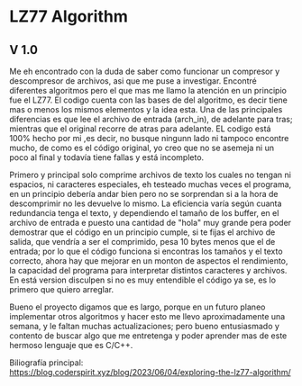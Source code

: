 # LZ77 Algorithm
## V 1.0
  Me eh encontrado con la duda de saber como funcionar un compresor y descompresor de archivos, asi que me puse a investigar. Encontré diferentes algoritmos pero el que mas me llamo la atención en un principio fue el LZ77. El codigo cuenta con las bases de del algoritmo, es decir tiene mas o menos los mismos elementos y la idea esta. Una de las principales diferencias es que lee el archivo de entrada (arch_in), de adelante para tras; mientras que el original recorre de atras para adelante. EL codigo está 100% hecho por mi ,es decir, no busque ningunn lado ni tampoco encontre mucho, de como es el código original, yo creo que no se asemeja ni un poco al final y todavía tiene fallas y está incompleto.
  
  Primero y principal solo comprime archivos de texto los cuales no tengan ni espacios, ni caracteres especiales, eh testeado muchas veces el programa, en un principio debería andar bien pero no se sorprendan si a la hora de descomprimir no les devuelve lo mismo. La eficiencia varía según cuanta redundancia tenga el texto, y dependiendo el tamaño de los buffer, en el archivo de entrada e puesto una cantidad de "hola" muy grande pera poder demostrar que el código en un principio cumple, si te fijas el archivo de salida, que vendría a ser el comprimido, pesa 10 bytes menos que el de entrada; por lo que el código funciona si encontras los tamaños y el texto correcto, ahora hay que mejorar en un monton de aspectos el rendimiento, la capacidad del programa para interpretar distintos caracteres y archivos. En está version disculpen si no es muy entendible el código ya se, es lo primero que quiero arreglar.
  
  Bueno el proyecto digamos que es largo, porque en un futuro planeo implementar otros algoritmos y hacer esto me llevo aproximadamente una semana, y le faltan muchas actualizaciones; pero bueno entusiasmado y contento de buscar algo que me entretenga y poder aprender mas de este hermoso lenguaje que es C/C++.

Biliografía principal: 
https://blog.coderspirit.xyz/blog/2023/06/04/exploring-the-lz77-algorithm/
